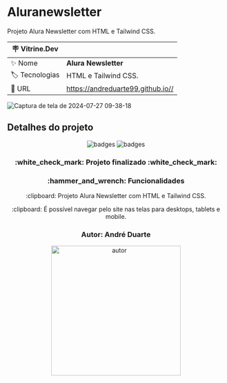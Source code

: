 # Aluranewsletter

Projeto Alura Newsletter com HTML e Tailwind CSS.

| :placard: Vitrine.Dev |     |
| -------------  | --- |
| :sparkles: Nome        | **Alura Newsletter**
| :label: Tecnologias | HTML e Tailwind CSS. 
| :rocket: URL         | https://andreduarte99.github.io//
<!-- Inserir imagem com a #vitrinedev ao final do link -->



![Captura de tela de 2024-07-27 09-38-18](https://github.com/user-attachments/assets/933f745d-2193-44f8-a0d3-f469de137399#vitrinedev)



## Detalhes do projeto

<p align="center">
<img src="https://img.shields.io/badge/STATUS-FINALIZADO-green" alt="badges"/>
<img src="https://img.shields.io/github/stars/andreduarte99?style=social" alt="badges"/>
</p>
<h3 align="center"> 
    :white_check_mark: Projeto finalizado  :white_check_mark:
</h3>
<h3 align="center">
    :hammer_and_wrench: Funcionalidades
</h3>
<p align="center">
   :clipboard: Projeto Alura Newsletter com HTML e Tailwind CSS.
</p>
<p align="center">
   :clipboard: É possível navegar pelo site nas telas para desktops, tablets e mobile.
</p>

<h3 align="center"> 
    Autor: André Duarte
</h3>
<p align="center">
<img height= 300px width= 300px src="https://github.com/andreduarte99/pong-com-Scratch/assets/42449246/706488b7-a318-4ea5-bc07-dcd35fbf1b64" alt="autor"/>
</p>
